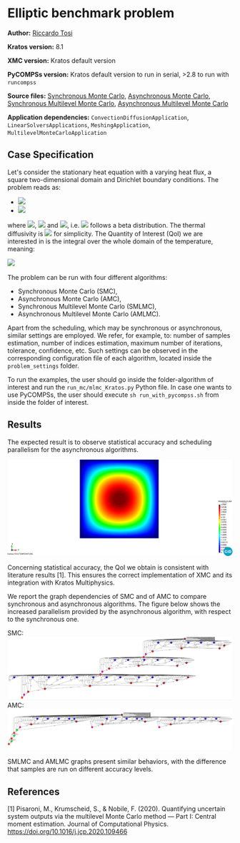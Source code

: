 # Elliptic benchmark problem

**Author:** [Riccardo Tosi](https://github.com/riccardotosi)

**Kratos version:** 8.1

**XMC version:** Kratos default version

**PyCOMPSs version:** Kratos default version to run in serial, >2.8 to run with `runcompss`

**Source files:** [Synchronous Monte Carlo](synchronous_monte_carlo), [Asynchronous Monte Carlo](asynchronous_monte_carlo), [Synchronous Multilevel Monte Carlo](synchronous_multilevel_monte_carlo), [Asynchronous Multilevel Monte Carlo](asynchronous_multilevel_monte_carlo)

**Application dependencies:** `ConvectionDiffusionApplication`, `LinearSolversApplications`, `MeshingApplication`, `MultilevelMonteCarloApplication`

## Case Specification
Let's consider the stationary heat equation with a varying heat flux, a square two-dimensional domain and Dirichlet boundary conditions. The problem reads as:

* <img src="https://render.githubusercontent.com/render/math?math=\nabla \cdot k \nabla \phi = \varepsilon f \ , \quad \phi \in \Omega">
* <img src="https://render.githubusercontent.com/render/math?math=\phi = 0 \ , \quad \phi \in \partial \Omega">

where <img src="https://render.githubusercontent.com/render/math?math=\Omega=[0,1]\times[0,1]">, <img src="https://render.githubusercontent.com/render/math?math=f=-432(x^2+y^2-x-y)"> and <img src="https://render.githubusercontent.com/render/math?math=\varepsilon \sim \beta(2,6)">, i.e. <img src="https://render.githubusercontent.com/render/math?math=\varepsilon"> follows a beta distribution. The thermal diffusivity is <img src="https://render.githubusercontent.com/render/math?math=k=1"> for simplicity. The Quantity of Interest (QoI) we are interested in is the integral over the whole domain of the temperature, meaning:

<img src="https://render.githubusercontent.com/render/math?math=QoI=\int_{\Omega}\phi(x,y)dxdy \,.">

The problem can be run with four different algorithms:

* Synchronous Monte Carlo (SMC),
* Asynchronous Monte Carlo (AMC),
* Synchronous Multilevel Monte Carlo (SMLMC),
* Asynchronous Multilevel Monte Carlo (AMLMC).

Apart from the scheduling, which may be synchronous or asynchronous, similar settings are employed. We refer, for example, to: number of samples estimation, number of indices estimation, maximum number of iterations, tolerance, confidence, etc. Such settings can be observed in the corresponding configuration file of each algorithm, located inside the `problem_settings` folder.

To run the examples, the user should go inside the folder-algorithm of interest and run the `run_mc/mlmc_Kratos.py` Python file. In case one wants to use PyCOMPSs, the user should execute `sh run_with_pycompss.sh` from inside the folder of interest.

## Results

The expected result is to observe statistical accuracy and scheduling parallelism for the asynchronous algorithms.

![Temperature](results/poisson.png)

Concerning statistical accuracy, the QoI we obtain is consistent with literature results [1]. This ensures the correct implementation of XMC and its integration with Kratos Multiphysics.

We report the graph dependencies of SMC and of AMC to compare synchronous and asynchronous algorithms. The figure below shows the increased parallelism provided by the asynchronous algorithm, with respect to the synchronous one.

SMC: ![SMC graph](results/SMC_graph.PNG)
AMC: ![AMC graph](results/AMC_graph.PNG)

SMLMC and AMLMC graphs present similar behaviors, with the difference that samples are run on different accuracy levels.

## References

[1] Pisaroni, M., Krumscheid, S., & Nobile, F. (2020). Quantifying uncertain system outputs via the multilevel Monte Carlo method — Part I: Central moment estimation. Journal of Computational Physics. https://doi.org/10.1016/j.jcp.2020.109466
